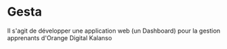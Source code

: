 # Gesta
Il s'agit de développer une application web (un Dashboard) pour la gestion apprenants d'Orange Digital Kalanso
